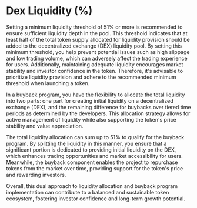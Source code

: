 # Dex Liquidity (%)

Setting a minimum liquidity threshold of 51% or more is recommended to ensure sufficient liquidity depth in the pool. This threshold indicates that at least half of the total token supply allocated for liquidity provision should be added to the decentralized exchange (DEX) liquidity pool. By setting this minimum threshold, you help prevent potential issues such as high slippage and low trading volume, which can adversely affect the trading experience for users. Additionally, maintaining adequate liquidity encourages market stability and investor confidence in the token. Therefore, it's advisable to prioritize liquidity provision and adhere to the recommended minimum threshold when launching a token.

&#x20;

In a buyback program, you have the flexibility to allocate the total liquidity into two parts: one part for creating initial liquidity on a decentralized exchange (DEX), and the remaining difference for buybacks over tiered time periods as determined by the developers. This allocation strategy allows for active management of liquidity while also supporting the token's price stability and value appreciation.

The total liquidity allocation can sum up to 51% to qualify for the buyback program. By splitting the liquidity in this manner, you ensure that a significant portion is dedicated to providing initial liquidity on the DEX, which enhances trading opportunities and market accessibility for users. Meanwhile, the buyback component enables the project to repurchase tokens from the market over time, providing support for the token's price and rewarding investors.

Overall, this dual approach to liquidity allocation and buyback program implementation can contribute to a balanced and sustainable token ecosystem, fostering investor confidence and long-term growth potential.
